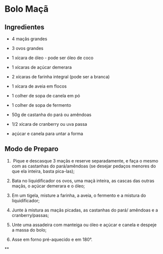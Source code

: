# Bolo Maçã

## Ingredientes

* 4 maçãs grandes

* 3 ovos grandes

* 1 xícara de óleo - pode ser óleo de coco

* 1 xícaras de açúcar demerara

* 2 xícaras de farinha integral (pode ser a branca)

* 1 xícara de aveia em flocos

* 1 colher de sopa de canela em pó

* 1 colher de sopa de fermento

* 50g de castanha do pará ou amêndoas

* 1/2 xícara de cranberry ou uva passa

* açúcar e canela para untar a forma

## Modo de Preparo



1.  Pique e descasque 3 maçãs e reserve separadamente, e faça o mesmo com as castanhas do pará/amêndoas (se desejar pedaços menores do que ela inteira, basta pica-las);

2. Bata no liquidificador os ovos, uma maçã inteira, as cascas das outras maçãs, o açúcar demerara e o óleo;

3. Em um tigela, misture a farinha, a aveia, o fermento e a mistura do liquidificador;

4. Junte à mistura as maçãs picadas, as castanhas do pará/ amêndoas e a cranberry/passas;

5. Unte uma assadeira com manteiga ou óleo e açúcar e canela e despeje a massa do bolo;

6. Asse em forno pré-aquecido e em 180°.

**
